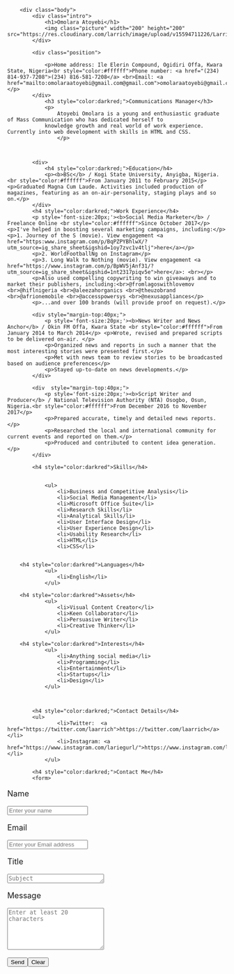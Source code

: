<html>
	<head>
	<title>Omolara Atoyebi's CV</title>
	<style>
		.body {
			margin: auto;
			width: 50%;
			font-family: 'Arial';
		}
		p {
			font-size: 18px;
		}
		h1,h2,h3,h4,h5,h6 {
			font-size: 25px;
		}
		.picture {
			border-radius: 50%;
		}
		.intro {
			margin-bottom: 40px;
		}
		.intro h1 {
			font-size: 50px;
		}
		.position {
			margin-bottom: 40px;
		}
		.position p {
			font-style: normal;
		}
	</style>
	</head>
	

		<div class="body">
			<div class="intro">
				<h1>Omolara Atoyebi</h1>
				<img class="picture" width="200" height="200" src="https://res.cloudinary.com/larrich/image/upload/v15594711226/Larrich.jpg"/>
			</div>

			<div class="position">
				
				<p>Home address: Ile Elerin Compound, Ogidiri Offa, Kwara State, Nigeria<br style="color:#ffffff">Phone number: <a href="(234) 814-937-7208">(234) 816-581-7208</a> <br>Email: <a href="mailto:omolaraatoyebi@gmail.com@gmail.com">omolaraatoyebi@gmail.com</a></p>
			</div>
				<h3 style="color:darkred;">Communications Manager</h3>
				<p>
					Atoyebi Omolara is a young and enthusiastic graduate of Mass Communication who has dedicated herself to
				knowledge growth and real world of work experience. Currently into web development with skills in HTML and CSS.
					</p>
	

		
			<div>
				<h4 style="color:darkred;">Education</h4>
				<p><b>BSc</b> / Kogi State University, Anyigba, Nigeria. <br style="color:#ffffff">From January 2011 to February 2015</p> <p>Graduated Magna Cum Laude. Activities included production of magazines, featuring as an on-air-personality, staging plays and so on.</p>
			</div>
			<h4 style="color:darkred;">Work Experience</h4>
			<p style='font-size:20px;'><b>Social Media Marketer</b> / Freelance Online <br style="color:#ffffff">Since October 2017</p> <p>I've helped in boosting several marketing campaigns, including:</p> <p>1. Journey of the S (movie). View engagement <a href="https:www.instagram.com/p/BqPZPYBhlwX/?utm_source=ig_share_sheet&igshid=1oy7zvc1v4tlj">here</a></p>
			<p>2. WorldFootballNg on Instagram</p>
			<p>3. Long Walk to Nothing (movie). View engagement <a href="https://www.instagram.com/p/BpWV5jAnf31/?utm_source=ig_share_sheet&igshid=1nt2317piqv5e">here</a>: <br></p>
			<p>Also used compelling copywriting to win giveaways and to market their publishers, including:<br>@fromlagoswithlovemov <br>@hiflnigeria <br>@aleezahorganics <br>@theuzobrand <br>@afrionemobile <br>@accesspowersys <br>@nexusappliances</p>
			<p>...and over 100 brands (will provide proof on request).</p>

			<div style="margin-top:40px;">
				<p style='font-size:20px;'><b>News Writer and News Anchor</b> / Okin FM Offa, Kwara State <br style="color:#ffffff">From January 2014 to March 2014</p> <p>Wrote, revised and prepared scripts to be delivered on-air. </p>
				<p>Organized news and reports in such a manner that the most interesting stories were presented first.</p>
				<p>Met with news team to review stories to be broadcasted based on audience preferences</p>
				<p>Stayed up-to-date on news developments.</p>
			</div>

			<div  style="margin-top:40px;">
				<p style='font-size:20px;'><b>Script Writer and Producer</b> / National Television Authority (NTA) Osogbo, Osun, Nigeria.<br style="color:#ffffff">From December 2016 to November 2017</p>
				<p>Prepared accurate, timely and detailed news reports.</p>
				<p>Researched the local and international community for current events and reported on them.</p>
				<p>Produced and contributed to content idea generation.</p>
			</div>
		
			<h4 style="color:darkred">Skills</h4>	
				
				
				<ul>
					<li>Business and Competitive Analysis</li>
					<li>Social Media Management</li>
					<li>Microsoft Office Suite</li>
					<li>Research Skills</li>
					<li>Analytical Skills/li>
					<li>User Interface Design</li>
					<li>User Experience Design</li>
					<li>Usability Research</li>
					<li>HTML</li>
					<li>CSS</li>
			
				
		<h4 style="color:darkred">Languages</h4>	
				<ul>
					<li>English</li>
				</ul>
					
		<h4 style="color:darkred">Assets</h4>	
				<ul>
					<li>Visual Content Creator</li>
					<li>Keen Collaborator</li>
					<li>Persuasive Writer</li>
					<li>Creative Thinker</li>
				</ul>
				
		<h4 style="color:darkred">Interests</h4>	
				<ul>
					<li>Anything social media</li>
					<li>Programming</li>
					<li>Entertainment</li>
					<li>Startups</li>
					<li>Design</li>
				</ul>
				
			
			
			<h4 style="color:darkred;">Contact Details</h4>
			<ul>
					<li>Twitter:  <a href="https://twitter.com/laarrich">https://twitter.com/laarrich</a></li>
					<li>Instagram: <a href="https://www.instagram.com/lariegurl/">https://www.instagram.com/lariegurl/</a></li>
				</ul>
			
			<h4 style="color:darkred;">Contact Me</h4>
			<form>
<div class="form-group">
<p class="oblique">Name</p> <input type="text" name="name" class="form-control" id="name" placeholder="Enter your name" minlength="4">
<div class="validation"></div>
</div>
<div class="form-group">
<p class="oblique">Email</p> <input type="email" name="email"class="form-control" id="Email" placeholder="Enter your Email address">

</div>
<div class="form-group">
<p class="oblique">Title</p><textarea name="Title" rows="1"cols="25" placeholder="Subject"></textarea>
</div>
<div class="form-group">
<p class="oblique">Message</p><textarea name="message" rows="6" cols="25" class="form-control" id="message" placeholder="Enter at least 20 characters" minlength="20" data-msg="please enter at least 20 characters"></textarea><br/>
<div class="validation"></div>

<input type="submit" value="Send"><input type="reset" value="Clear">
</form>

</body>
</div>

</html>
